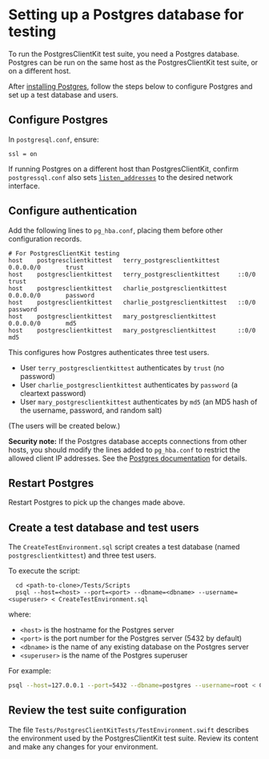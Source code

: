 # Setting up a Postgres database for testing

To run the PostgresClientKit test suite, you need a Postgres database.  Postgres can be run on the same host as the PostgresClientKit test suite, or on a different host.

After [installing Postgres](https://www.postgresql.org/download/), follow the steps below to configure Postgres and set up a test database and users.

## Configure Postgres

In `postgresql.conf`, ensure:

    ssl = on
    
If running Postgres on a different host than PostgresClientKit, confirm `postgressql.conf` also sets [`listen_addresses`](https://www.postgresql.org/docs/11/runtime-config-connection.html#RUNTIME-CONFIG-CONNECTION-SETTINGS) to the desired network interface.
    
## Configure authentication

Add the following lines to `pg_hba.conf`, placing them before other configuration records.

```
# For PostgresClientKit testing
host    postgresclientkittest   terry_postgresclientkittest     0.0.0.0/0       trust
host    postgresclientkittest   terry_postgresclientkittest     ::0/0           trust
host    postgresclientkittest   charlie_postgresclientkittest   0.0.0.0/0       password
host    postgresclientkittest   charlie_postgresclientkittest   ::0/0           password
host    postgresclientkittest   mary_postgresclientkittest      0.0.0.0/0       md5
host    postgresclientkittest   mary_postgresclientkittest      ::0/0           md5
```

This configures how Postgres authenticates three test users.

- User `terry_postgresclientkittest` authenticates by `trust` (no password)
- User `charlie_postgresclientkittest` authenticates by `password` (a cleartext password)
- User `mary_postgresclientkittest` authenticates by `md5` (an MD5 hash of the username, password, and random salt)

(The users will be created below.)

**Security note:**  If the Postgres database accepts connections from other hosts, you should modify the lines added to `pg_hba.conf` to restrict the allowed client IP addresses.  See the [Postgres documentation](https://www.postgresql.org/docs/11/auth-pg-hba-conf.html) for details.

## Restart Postgres

Restart Postgres to pick up the changes made above.

## Create a test database and test users

The `CreateTestEnvironment.sql` script creates a test database (named `postgresclientkittest`) and three test users.

To execute the script:

```
  cd <path-to-clone>/Tests/Scripts
  psql --host=<host> --port=<port> --dbname=<dbname> --username=<superuser> < CreateTestEnvironment.sql
```
   
where:

- `<host>` is the hostname for the Postgres server
- `<port>` is the port number for the Postgres server (5432 by default)
- `<dbname>` is the name of any existing database on the Postgres server
- `<superuser>` is the name of the Postgres superuser

For example:

```bash
psql --host=127.0.0.1 --port=5432 --dbname=postgres --username=root < CreateTestEnvironment.sql 
```

## Review the test suite configuration

The file `Tests/PostgresClientKitTests/TestEnvironment.swift` describes the environment used by the PostgresClientKit test suite.  Review its content and make any changes for your environment.